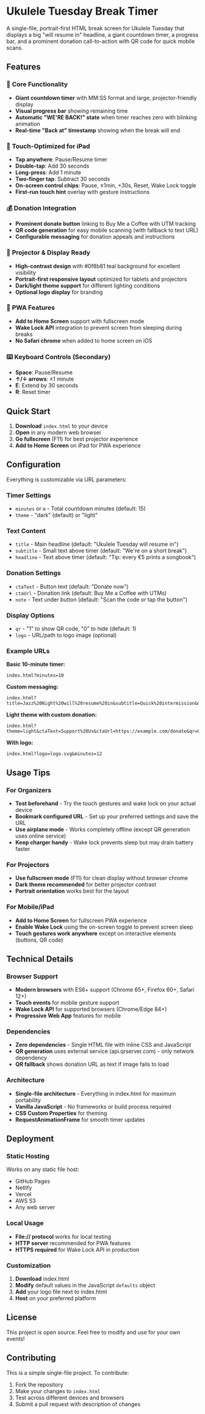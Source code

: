 # Ukulele Tuesday Break Timer

A single-file, portrait-first HTML break screen for Ukulele Tuesday that displays a big "will resume in" headline, a giant countdown timer, a progress bar, and a prominent donation call-to-action with QR code for quick mobile scans.

## Features

### 🎯 **Core Functionality**
- **Giant countdown timer** with MM:SS format and large, projector-friendly display
- **Visual progress bar** showing remaining time
- **Automatic "WE'RE BACK!" state** when timer reaches zero with blinking animation
- **Real-time "Back at" timestamp** showing when the break will end

### 📱 **Touch-Optimized for iPad**
- **Tap anywhere**: Pause/Resume timer
- **Double-tap**: Add 30 seconds  
- **Long-press**: Add 1 minute
- **Two-finger tap**: Subtract 30 seconds
- **On-screen control chips**: Pause, ±1min, +30s, Reset, Wake Lock toggle
- **First-run touch hint** overlay with gesture instructions

### 💰 **Donation Integration**
- **Prominent donate button** linking to Buy Me a Coffee with UTM tracking
- **QR code generation** for easy mobile scanning (with fallback to text URL)
- **Configurable messaging** for donation appeals and instructions

### 🎨 **Projector & Display Ready**
- **High-contrast design** with #0f8b81 teal background for excellent visibility
- **Portrait-first responsive layout** optimized for tablets and projectors
- **Dark/light theme support** for different lighting conditions
- **Optional logo display** for branding

### 📵 **PWA Features**
- **Add to Home Screen** support with fullscreen mode
- **Wake Lock API** integration to prevent screen from sleeping during breaks
- **No Safari chrome** when added to home screen on iOS

### ⌨️ **Keyboard Controls** (Secondary)
- **Space**: Pause/Resume
- **↑/↓ arrows**: ±1 minute
- **E**: Extend by 30 seconds  
- **R**: Reset timer

## Quick Start

1. **Download** `index.html` to your device
2. **Open** in any modern web browser
3. **Go fullscreen** (F11) for best projector experience
4. **Add to Home Screen** on iPad for PWA experience

## Configuration

Everything is customizable via URL parameters:

### Timer Settings
- `minutes` or `m` - Total countdown minutes (default: 15)
- `theme` - "dark" (default) or "light"

### Text Content  
- `title` - Main headline (default: "Ukulele Tuesday will resume in")
- `subtitle` - Small text above timer (default: "We're on a short break")
- `headline` - Text above timer (default: "Tip: every €5 prints a songbook")

### Donation Settings
- `ctaText` - Button text (default: "Donate now")  
- `ctaUrl` - Donation link (default: Buy Me a Coffee with UTMs)
- `note` - Text under button (default: "Scan the code or tap the button")

### Display Options
- `qr` - "1" to show QR code, "0" to hide (default: 1)
- `logo` - URL/path to logo image (optional)

### Example URLs

**Basic 10-minute timer:**
```
index.html?minutes=10
```

**Custom messaging:**
```
index.html?title=Jazz%20Night%20will%20resume%20in&subtitle=Quick%20intermission&minutes=8
```

**Light theme with custom donation:**
```
index.html?theme=light&ctaText=Support%20Us&ctaUrl=https://example.com/donate&qr=0
```

**With logo:**
```
index.html?logo=logo.svg&minutes=12
```

## Usage Tips

### For Organizers
- **Test beforehand** - Try the touch gestures and wake lock on your actual device
- **Bookmark configured URL** - Set up your preferred settings and save the URL
- **Use airplane mode** - Works completely offline (except QR generation uses online service)
- **Keep charger handy** - Wake lock prevents sleep but may drain battery faster

### For Projectors
- **Use fullscreen mode** (F11) for clean display without browser chrome  
- **Dark theme recommended** for better projector contrast
- **Portrait orientation** works best for the layout

### For Mobile/iPad
- **Add to Home Screen** for fullscreen PWA experience
- **Enable Wake Lock** using the on-screen toggle to prevent screen sleep
- **Touch gestures work anywhere** except on interactive elements (buttons, QR code)

## Technical Details

### Browser Support
- **Modern browsers** with ES6+ support (Chrome 65+, Firefox 60+, Safari 12+)
- **Touch events** for mobile gesture support
- **Wake Lock API** for supported browsers (Chrome/Edge 84+)
- **Progressive Web App** features for mobile

### Dependencies
- **Zero dependencies** - Single HTML file with inline CSS and JavaScript
- **QR generation** uses external service (api.qrserver.com) - only network dependency
- **QR fallback** shows donation URL as text if image fails to load

### Architecture
- **Single-file architecture** - Everything in index.html for maximum portability
- **Vanilla JavaScript** - No frameworks or build process required
- **CSS Custom Properties** for theming
- **RequestAnimationFrame** for smooth timer updates

## Deployment

### Static Hosting
Works on any static file host:
- GitHub Pages
- Netlify  
- Vercel
- AWS S3
- Any web server

### Local Usage
- **File:// protocol** works for local testing
- **HTTP server** recommended for PWA features
- **HTTPS required** for Wake Lock API in production

### Customization
1. **Download** index.html
2. **Modify** default values in the JavaScript `defaults` object
3. **Add** your logo file next to index.html
4. **Host** on your preferred platform

## License

This project is open source. Feel free to modify and use for your own events!

## Contributing

This is a simple single-file project. To contribute:
1. Fork the repository
2. Make your changes to `index.html`
3. Test across different devices and browsers
4. Submit a pull request with description of changes
